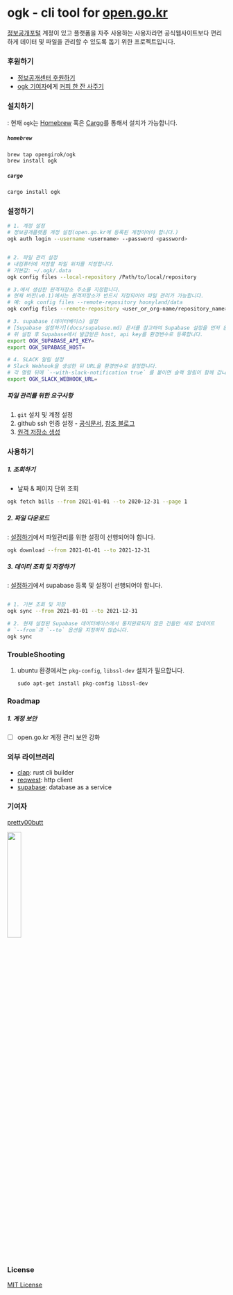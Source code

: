 # ogk - cli tool for [open.go.kr](https://open.go.kr)
[정보공개포털](https://open.go.kr) 계정이 있고 플랫폼을 자주 사용하는 사용자라면 공식웹사이트보다 편리하게 데이터 및 파일을 관리할 수 있도록 돕기 위한 프로젝트입니다.


### 후원하기
- [정보공개센터 후원하기](https://www.opengirok.or.kr/)
- [ogk 기여자](https://hoony.land)에게 [커피 한 잔 사주기](https://www.buymeacoffee.com/pretty00butt)


### 설치하기
: 현재 `ogk`는 [Homebrew](https://brew.sh/) 혹은 [Cargo](https://doc.rust-lang.org/cargo/getting-started/installation.html)를 통해서 설치가 가능합니다.

##### `homebrew`

```bash
brew tap opengirok/ogk
brew install ogk
```

##### `cargo`

```bash
cargo install ogk
```

### 설정하기

```bash
# 1. 계정 설정
# 정보공개플랫폼 계정 설정(open.go.kr에 등록된 계정이어야 합니다.)
ogk auth login --username <username> --password <password>


# 2. 파일 관리 설정
# 내컴퓨터에 저장할 파일 위치를 지정합니다.
# 기본값: ~/.ogk/.data
ogk config files --local-repository /Path/to/local/repository

# 3.에서 생성한 원격저장소 주소를 지정합니다.
# 현재 버전(v0.1)에서는 원격저장소가 반드시 지정되어야 파일 관리가 가능합니다.
# 예: ogk config files --remote-repository hoonyland/data
ogk config files --remote-repository <user_or_org-name/repository_name>

# 3. supabase (데이터베이스) 설정
# [Supabase 설정하기](docs/supabase.md) 문서를 참고하여 Supabase 설정을 먼저 완료하시길 바랍니다.
# 위 설정 후 Supabase에서 발급받은 host, api key를 환경변수로 등록합니다.
export OGK_SUPABASE_API_KEY=
export OGK_SUPABASE_HOST=

# 4. SLACK 알림 설정
# Slack Webhook을 생성한 뒤 URL을 환경변수로 설정합니다.
# 각 명령 뒤에 `--with-slack-notification true` 를 붙이면 슬랙 알림이 함께 갑니다.
export OGK_SLACK_WEBHOOK_URL=

```

##### 파일 관리를 위한 요구사항

1. `git` 설치 및 계정 설정
2. github ssh 인증 설정 - [공식문서](https://docs.github.com/en/authentication/connecting-to-github-with-ssh), [참조 블로그](https://devocean.sk.com/blog/techBoardDetail.do?ID=163311)
3. [원격 저장소 생성](https://github.com/new)


### 사용하기

##### 1. 조회하기

- 날짜 & 페이지 단위 조회
```bash
ogk fetch bills --from 2021-01-01 --to 2020-12-31 --page 1
```

##### 2. 파일 다운로드
: [설정하기](#설정하기)에서 파일관리를 위한 설정이 선행되어야 합니다.

```bash
ogk download --from 2021-01-01 --to 2021-12-31
```

##### 3. 데이터 조회 및 저장하기
: [설정하기](#설정하기)에서 supabase 등록 및 설정이 선행되어야 합니다.

```bash

# 1. 기본 조회 및 저장
ogk sync --from 2021-01-01 --to 2021-12-31

# 2. 현재 설정된 Supabase 데이터베이스에서 통지완료되지 않은 건들만 새로 업데이트
# `--from`과 `--to` 옵션을 지정하지 않습니다.
ogk sync
```

### TroubleShooting

1. ubuntu 환경에서는 `pkg-config`, `libssl-dev` 설치가 필요합니다.
    ```
    sudo apt-get install pkg-config libssl-dev
    ```
 

### Roadmap

##### 1. 계정 보안
- [ ] open.go.kr 계정 관리 보안 강화

### 외부 라이브러리
- [clap](https://docs.rs/clap/3.0.0-beta.2/clap): rust cli builder
- [reqwest](https://docs.rs/reqwest/0.10.10/reqwest): http client
- [supabase](https://supabase.io): database as a service

### 기여자
 
[pretty00butt](hoony.land)

<a href="https://www.buymeacoffee.com/pretty00butt" target="_blank">
<img src="https://user-images.githubusercontent.com/1366161/156967861-490ed2cb-fa3c-4ef1-acee-6b7649ccdcf9.png" width="25%" />
</a>

### License

[MIT License](LICENSE)
